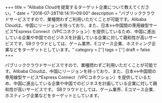 +++
title = "Alibaba Cloudを提案するターゲット企業について教えてください。"
date = "2018-07-28T16:14:11+09:00"
description = "パブリッククラウドサービスですので、業種問わずご利用いただくことが可能です。Alibaba Cloudは、中国にリージョンを持っており、また、日本↔中国間の専用線型サービス*Express Connect（VPCコネクション）を提供しているため、中国に進出している企業や中国でのビジネスを計画している企業に対して親和性が高いサービスです。SBクラウドとしては、ゲーム業界、Eコマース企業、ホスティング企業などをターゲットとしています。"
category = ['']
tags = ['']
draft = false
+++

パブリッククラウドサービスですので、業種問わずご利用いただくことが可能です。Alibaba Cloudは、中国にリージョンを持っており、また、日本↔中国間の専用線型サービス*Express Connect（VPCコネクション）を提供しているため、中国に進出している企業や中国でのビジネスを計画している企業に対して親和性が高いサービスです。
SBクラウドとしては、ゲーム業界、Eコマース企業、ホスティング企業などをターゲットとしています。
